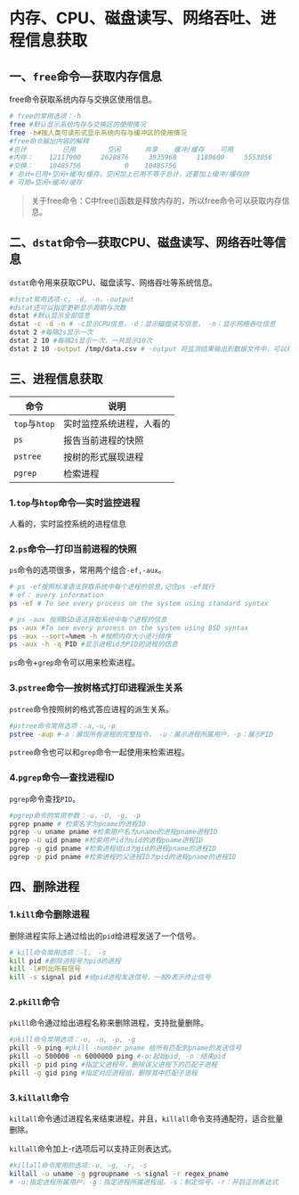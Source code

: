 # 内存、CPU、磁盘读写、网络吞吐、进程信息获取

## 一、`free`命令—获取内存信息

free命令获取系统内存与交换区使用信息。

```bash
# free的常用选项：-h
free #默认显示系统内存与交换区的使用情况
free -h#按人类可读形式显示系统内存与缓冲区的使用情况
#free命令输出内容的解释
#总计         已用        空闲      共享    缓冲/缓存    可用
#内存：    12117900     2628876     3935968     1189600     5553056     7980252
#交换：    10485756           0    10485756
# 总计=已用+空闲+缓冲/缓存，空闲加上已用不等于总计，还要加上缓冲/缓存的
# 可用=空闲+缓冲/缓存
```

> 关于free命令：C中free()函数是释放内存的，所以free命令可以获取内存信息。



## 二、`dstat`命令—获取CPU、磁盘读写、网络吞吐等信息

`dstat`命令用来获取CPU、磁盘读写、网络吞吐等系统信息。

```bash
#dstat常用选项-c, -d, -n，-output
#dstat还可以指定更新显示周期与次数
dstat #默认显示全部信息
dstat -c -d -n # -c显示CPU信息，-d：显示磁盘读写信息， -n：显示网络吞吐信息
dstat 2 #每隔2s显示一次
dstat 2 10 #每隔2s显示一次，一共显示10次
dstat 2 10 -output /tmp/data.csv # -output 将监测结果输出到数据文件中，可以用于数据分析
```



## 三、进程信息获取

| 命令          | 说明                     |
| ------------- | ------------------------ |
| `top`与`htop` | 实时监控系统进程，人看的 |
| `ps`          | 报告当前进程的快照       |
| `pstree`      | 按树的形式展现进程       |
| `pgrep`       | 检索进程                 |

### 1.`top`与`htop`命令—实时监控进程

人看的，实时监控系统的进程信息

### 2.`ps`命令—打印当前进程的快照

`ps`命令的选项很多，常用两个组合`-ef,-aux`。

```bash
# ps -ef按照标准语法获取系统中每个进程的信息,记住ps -ef就行
# ef： every information
ps -ef # To see every process on the system using standard syntax

# ps -aux 按照BSD语法获取系统中每个进程的信息
ps -aux #To see every process on the system using BSD syntax
ps -aux --sort=%mem -h #按照内存大小进行排序
ps -aux -h -q PID #显示进程id为PID的进程的信息
```

`ps`命令+`grep`命令可以用来检索进程。

### 3.`pstree`命令—按树格式打印进程派生关系

`pstree`命令按照树的格式答应进程的派生关系。

```bash
#pstree命令常用选项：-a,-u,-p
pstree -aup #-a：展现所有进程的完整指令， -u：展示进程所属用户，-p：展示PID
```

`pstree`命令也可以和`grep`命令一起使用来检索进程。

### 4.`pgrep`命令—查找进程ID

`pgrep`命令查找`PID`。

```bash
#pgrep命令的常用参数：-u，-U, -g, -p
pgrep pname # 检索名字为pname的进程ID
pgrep -u uname pname #检索用户名为uname的进程pname进程ID
pgrep -U uid pname #检索用户id为uid的进程pname进程ID
pgrep -g gid pname #检索进程组id为gid的进程pname的进程ID
pgrep -p pid pname #检索进程的父进程ID为pid的进程pname的进程ID
```



## 四、删除进程

### 1.`kill`命令删除进程

删除进程实际上通过给出的`pid`给进程发送了一个信号。

```bash
# kill命令常用选项：-l， -s
kill pid #删除进程号为pid的进程
kill -l#列出所有信号
kill -s signal pid #给pid进程发送信号，一般9表示终止信号
```



### 2.`pkill`命令

`pkill`命令通过给出进程名称来删除进程，支持批量删除。

```bash
#pkill命令常用选项：-o, -n, -p, -g
pkill -9 ping #pkill -number pname 给所有匹配到pname的发送信号
pkill -o 500000 -n 6000000 ping #-o:起始pid, -n：结束pid
pkill -p pid ping #指定父进程号，删除该父进程下的匹配子进程
pkill -g gid ping #指定对应进程组，删除其中匹配子进程
```



### 3.`killall`命令

`killall`命令通过进程名来结束进程，并且，`killall`命令支持通配符，适合批量删除。

`killall`命令加上-r选项后可以支持正则表达式。

```bash
#killall命令常用的选项:-u, -g, -r, -s
killall -u uname -g pgroupname -s signal -r regex_pname
# -u:指定进程所属用户，-g：指定进程所属进程组，-s：制定信号，-r：开启正则表达式
```



